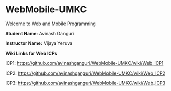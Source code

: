 # WebMobile-UMKC

Welcome to Web and Mobile Programming

**Student Name:** Avinash Ganguri

**Instructor Name:** Vijaya Yeruva

**Wiki Links for Web ICPs**

ICP1: https://github.com/avinashganguri/WebMobile-UMKC/wiki/Web_ICP1

ICP2: https://github.com/avinashganguri/WebMobile-UMKC/wiki/Web_ICP2

ICP3: https://github.com/avinashganguri/WebMobile-UMKC/wiki/Web_ICP3
